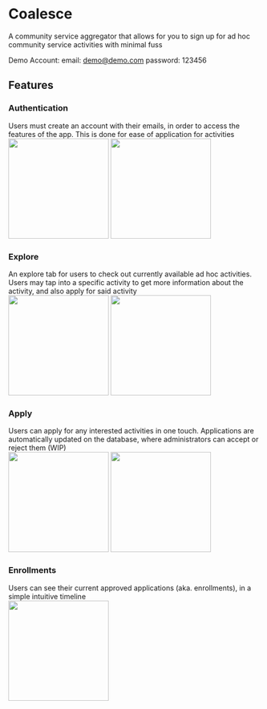 # Coalesce
A community service aggregator that allows for you to sign up for ad hoc community service activities with minimal fuss

Demo Account:
email: demo@demo.com
password: 123456

## Features
### Authentication
Users must create an account with their emails, in order to access the features of the app.
This is done for ease of application for activities
<br/>
<img src="https://github.com/ziyuan100/portal/assets/28946637/d5a7dbd2-eca5-431b-a2b3-d9bd228d58d4" width="200">
<img src="https://github.com/ziyuan100/portal/assets/28946637/374c7ead-e60d-4f8b-935b-ad5e098824f3" width="200">

### Explore
An explore tab for users to check out currently available ad hoc activities. Users may tap into a specific activity to get more information about the activity, and also apply for said activity
<br/>
<img src="https://github.com/ziyuan100/portal/assets/28946637/4a4aadac-6a69-4bc8-a176-affbfbfd87d1" width="200">
<img src="https://github.com/ziyuan100/portal/assets/28946637/6a00bb63-12d7-4a23-8b88-e7a7a87b2a72" width="200">

### Apply
Users can apply for any interested activities in one touch. Applications are automatically updated on the database, where administrators can accept or reject them (WIP)
<br/>
<img src="https://github.com/ziyuan100/portal/assets/28946637/dcbeced1-5c1d-4b19-b41a-39cda626d942" width="200">
<img src="https://github.com/ziyuan100/portal/assets/28946637/6ec20fff-4870-45dd-929a-6862583af4f6" width="200">

### Enrollments
Users can see their current approved applications (aka. enrollments), in a simple intuitive timeline
<br/>
<img src="https://github.com/ziyuan100/portal/assets/28946637/62b466fe-fa1a-4763-8dff-34bdde3f881b" width="200">


